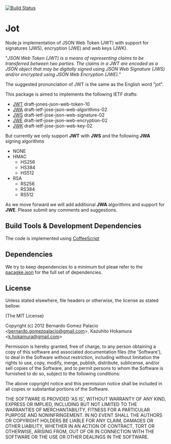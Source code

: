[![Build Status](https://secure.travis-ci.org/berngp/node-jot.png?branch=master)](http://travis-ci.org/berngp/node-jot)

# Jot

  Node.js implementation of JSON Web Token (JWT) with support for signatures (JWS), encryption (JWE) and web keys (JWK). 

  "*JSON Web Token (JWT) is a means of representing claims to be transferred between two parties. The claims in a JWT are encoded as a JSON object that may be digitally signed using JSON Web Signature (JWS) and/or encrypted using JSON Web Encryption (JWE).*"

  The suggested pronunciation of JWT is the same as the English word "jot".

  This package is aimed to implements the following IETF drafts:

  * [JWT](http://tools.ietf.org/html/draft-jones-json-web-token-10) draft-jones-json-web-token-10
  * [JWA](https://www.ietf.org/id/draft-ietf-jose-json-web-algorithms-02.txt) draft-ietf-jose-json-web-algorithms-02
  * [JWS](http://tools.ietf.org/html/draft-ietf-jose-json-web-signature-02) draft-ietf-jose-json-web-signature-02
  * [JWE](http://tools.ietf.org/html/draft-ietf-jose-json-web-encryption-02) draft-ietf-jose-json-web-encryption-02
  * [JWK](http://tools.ietf.org/html/draft-ietf-jose-json-web-key-02) draft-ietf-jose-json-web-key-02


  But currently we only support **JWT** with **JWS** and the following **JWA** signing algorithms

  * NONE 
  * HMAC 
    * HS256
    * HS384
    * HS512
  * RSA 
    * RS256 
    * RS384 
    * RS512


  As we move forward we will add additional **JWA** algorithms and support for **JWE**. Please submit any comments and suggestions.


## Build Tools & Development Dependencies 
The code is implemented using [CoffeeScript](http://jashkenas.github.com/coffee-script)

## Dependencies
We try to keep dependencies to a minimum but pleae refer to the [pacagke.json](blob/master/package.json) for the full set of dependencies.

## License 

Unless stated elsewhere, file headers or otherwise, the license as stated bellow:

(The MIT License)

Copyright (c) 2012 Bernardo Gomez Palacio &lt;bernardo.gomezpalacio@gmail.com&gt;, Kazuhito Hokamura &lt;k.hokamura@gmail.com&gt;

Permission is hereby granted, free of charge, to any person obtaining
a copy of this software and associated documentation files (the
'Software'), to deal in the Software without restriction, including
without limitation the rights to use, copy, modify, merge, publish,
distribute, sublicense, and/or sell copies of the Software, and to
permit persons to whom the Software is furnished to do so, subject to
the following conditions:

The above copyright notice and this permission notice shall be
included in all copies or substantial portions of the Software.

THE SOFTWARE IS PROVIDED 'AS IS', WITHOUT WARRANTY OF ANY KIND,
EXPRESS OR IMPLIED, INCLUDING BUT NOT LIMITED TO THE WARRANTIES OF
MERCHANTABILITY, FITNESS FOR A PARTICULAR PURPOSE AND NONINFRINGEMENT.
IN NO EVENT SHALL THE AUTHORS OR COPYRIGHT HOLDERS BE LIABLE FOR ANY
CLAIM, DAMAGES OR OTHER LIABILITY, WHETHER IN AN ACTION OF CONTRACT,
TORT OR OTHERWISE, ARISING FROM, OUT OF OR IN CONNECTION WITH THE
SOFTWARE OR THE USE OR OTHER DEALINGS IN THE SOFTWARE.
